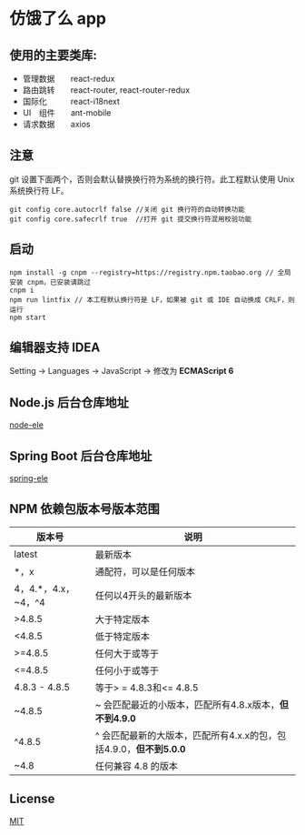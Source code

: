 # 仿饿了么 app

## 使用的主要类库:
* 管理数据　　react-redux
* 路由跳转　　react-router, react-router-redux
* 国际化　　　react-i18next
* UI　组件　　ant-mobile
* 请求数据　　axios

## 注意
git 设置下面两个，否则会默认替换换行符为系统的换行符。此工程默认使用 Unix 系统换行符 LF。
```
git config core.autocrlf false //关闭 git 换行符的自动转换功能
git config core.safecrlf true  //打开 git 提交换行符混用校验功能
```

## 启动
```
npm install -g cnpm --registry=https://registry.npm.taobao.org // 全局安装 cnpm，已安装请跳过
cnpm i
npm run lintfix // 本工程默认换行符是 LF，如果被 git 或 IDE 自动换成 CRLF，则运行
npm start
```

## 编辑器支持 IDEA
Setting -> Languages -> JavaScript -> 修改为 **ECMAScript 6**

## Node.js 后台仓库地址
[node-ele](https://github.com/liangxinwei/node-ele)

## Spring Boot 后台仓库地址
[spring-ele](https://github.com/liangxinwei/spring-ele)

## NPM 依赖包版本号版本范围
| 版本号 | 说明 |
| ------------- | ------------- |
| latest | 最新版本 |
| *，x | 通配符，可以是任何版本 |
| 4，4.*，4.x，~4，^4 | 任何以4开头的最新版本 |
| >4.8.5 | 大于特定版本 |
| <4.8.5 | 低于特定版本 |
| >=4.8.5 | 任何大于或等于 |
| <=4.8.5 | 任何小于或等于 |
| 4.8.3 - 4.8.5 | 等于> = 4.8.3和<= 4.8.5 |
| ~4.8.5 | ~ 会匹配最近的小版本，匹配所有4.8.x版本，**但不到4.9.0** |
| ^4.8.5 | ^ 会匹配最新的大版本，匹配所有4.x.x的包，包括4.9.0，**但不到5.0.0** |
| ~4.8 | 任何兼容 4.8 的版本 |
## License
[MIT](https://github.com/liangxinwei/redux-ele/blob/master/LICENSE)
